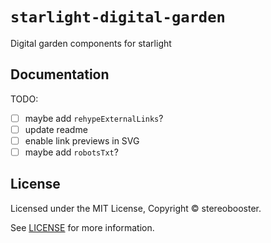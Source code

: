 # `starlight-digital-garden`

Digital garden components for starlight

## Documentation

TODO:

- [ ] maybe add `rehypeExternalLinks`?
- [ ] update readme
- [ ] enable link previews in SVG
- [ ] maybe add `robotsTxt`?

## License

Licensed under the MIT License, Copyright © stereobooster.

See [LICENSE](https://github.com/stereobooster/starlight-digital-garden/blob/main/LICENSE) for more information.
